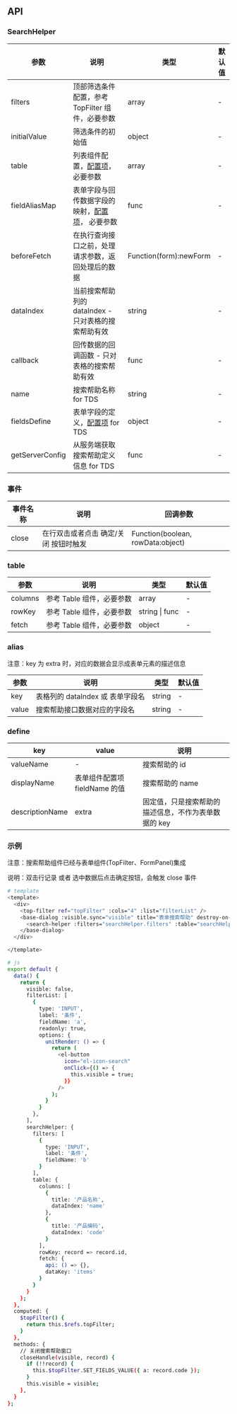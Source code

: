 ## API

### SearchHelper

| 参数            | 说明                                                      | 类型                   | 默认值 |
| --------------- | --------------------------------------------------------- | ---------------------- | ------ |
| filters         | 顶部筛选条件配置，参考 TopFilter 组件，必要参数           | array                  | -      |
| initialValue    | 筛选条件的初始值                                          | object                 | -      |
| table           | 列表组件配置，[配置项](#table)，必要参数                  | array                  | -      |
| fieldAliasMap   | 表单字段与回传数据字段的映射，[配置项](#alias)， 必要参数 | func                   | -      |
| beforeFetch     | 在执行查询接口之前，处理请求参数，返回处理后的数据        | Function(form):newForm | -      |
| dataIndex       | 当前搜索帮助列的 dataIndex - 只对表格的搜索帮助有效       | string                 | -      |
| callback        | 回传数据的回调函数 - 只对表格的搜索帮助有效               | func                   | -      |
| name            | 搜索帮助名称 for TDS                                      | string                 | -      |
| fieldsDefine    | 表单字段的定义，[配置项](#define) for TDS                 | object                 | -      |
| getServerConfig | 从服务端获取搜索帮助定义信息 for TDS                      | func                   | -      |

### 事件

| 事件名称 | 说明                                  | 回调参数                          |
| -------- | ------------------------------------- | --------------------------------- |
| close    | 在行双击或者点击 确定/关闭 按钮时触发 | Function(boolean, rowData:object) |

### table

| 参数    | 说明                      | 类型           | 默认值 |
| ------- | ------------------------- | -------------- | ------ |
| columns | 参考 Table 组件，必要参数 | array          | -      |
| rowKey  | 参考 Table 组件，必要参数 | string \| func | -      |
| fetch   | 参考 Table 组件，必要参数 | object         | -      |

### alias

注意：key 为 extra 时，对应的数据会显示成表单元素的描述信息

| 参数  | 说明                             | 类型   | 默认值 |
| ----- | -------------------------------- | ------ | ------ |
| key   | 表格列的 dataIndex 或 表单字段名 | string | -      |
| value | 搜索帮助接口数据对应的字段名     | string | -      |

### define

| key             | value                         | 说明                                                 |
| --------------- | ----------------------------- | ---------------------------------------------------- |
| valueName       | -                             | 搜索帮助的 id                                        |
| displayName     | 表单组件配置项 fieldName 的值 | 搜索帮助的 name                                      |
| descriptionName | extra                         | 固定值，只是搜索帮助的描述信息，不作为表单数据的 key |

### 示例

注意：搜索帮助组件已经与表单组件(TopFilter、FormPanel)集成

说明：双击行记录 或者 选中数据后点击确定按钮，会触发 close 事件

```bash
# template
<template>
  <div>
    <top-filter ref="topFilter" :cols="4" :list="filterList" />
    <base-dialog :visible.sync="visible" title="表单搜索帮助" destroy-on-close :container-style="{ height: 'calc(100% - 52px)', paddingBottom: '52px' }">
      <search-helper :filters="searchHelper.filters" :table="searchHelper.table" @close="closeHandle" />
    </base-dialog>
  </div>

</template>

# js
export default {
  data() {
    return {
      visible: false,
      filterList: [
        {
          type: 'INPUT',
          label: '条件',
          fieldName: 'a',
          readonly: true,
          options: {
            unitRender: () => {
              return (
                <el-button
                  icon="el-icon-search"
                  onClick={() => {
                    this.visible = true;
                  }}
                />
              );
            }
          }
        },
      ],
      searchHelper: {
        filters: [
          {
            type: 'INPUT',
            label: '条件',
            fieldName: 'b'
          }
        ],
        table: {
          columns: [
            {
              title: '产品名称',
              dataIndex: 'name'
            },
            {
              title: '产品编码',
              dataIndex: 'code'
            }
          ],
          rowKey: record => record.id,
          fetch: {
            api: () => {},
            dataKey: 'items'
          }
        }
      }
    };
  },
  computed: {
    $topFilter() {
      return this.$refs.topFilter;
    }
  },
  methods: {
    // 关闭搜索帮助窗口
    closeHandle(visible, record) {
      if (!!record) {
        this.$topFilter.SET_FIELDS_VALUE({ a: record.code });
      }
      this.visible = visible;
    },
  }
};
```
